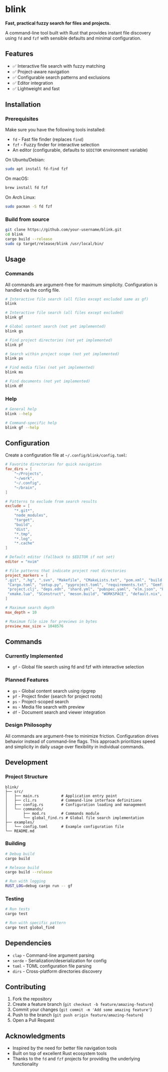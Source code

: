 # blink

**Fast, practical fuzzy search for files and projects.**

A command-line tool built with Rust that provides instant file discovery using `fd` and `fzf` with sensible defaults and minimal configuration.

## Features

* ✅ Interactive file search with fuzzy matching
* ✅ Project-aware navigation 
* ✅ Configurable search patterns and exclusions
* ✅ Editor integration
* ✅ Lightweight and fast

## Installation

### Prerequisites

Make sure you have the following tools installed:

* `fd` - Fast file finder (replaces `find`)
* `fzf` - Fuzzy finder for interactive selection
* An editor (configurable, defaults to `$EDITOR` environment variable)

On Ubuntu/Debian:
```bash
sudo apt install fd-find fzf
```

On macOS:
```bash
brew install fd fzf
```

On Arch Linux:
```bash
sudo pacman -S fd fzf
```

### Build from source

```bash
git clone https://github.com/your-username/blink.git
cd blink
cargo build --release
sudo cp target/release/blink /usr/local/bin/
```

## Usage

### Commands

All commands are argument-free for maximum simplicity. Configuration is handled via the config file.

```bash
# Interactive file search (all files except excluded same as gf)
blink

# Interactive file search (all files except excluded)
blink gf

# Global content search (not yet implemented)
blink gs

# Find project directories (not yet implemented) 
blink pf

# Search within project scope (not yet implemented)
blink ps

# Find media files (not yet implemented)
blink ms

# Find documents (not yet implemented)
blink df
```

### Help

```bash
# General help
blink --help

# Command-specific help
blink gf --help
```

## Configuration
Create a configuration file at `~/.config/blink/config.toml`:

```toml
# Favorite directories for quick navigation
fav_dirs = [
    "~/Projects",
    "~/work",
    "~/.config",
    "~/brain",
]

# Patterns to exclude from search results
exclude = [
    "*.git*",
    "node_modules",
    "target",
    "build",
    "dist",
    "*.tmp",
    "*.log",
    "*.cache"
]

# Default editor (fallback to $EDITOR if not set)
editor = "nvim"

# File patterns that indicate project root directories
project_markers = [
".git", ".hg", ".svn", "Makefile", "CMakeLists.txt", "pom.xml", "build.gradle", "build.gradle.kts", 
 "Cargo.toml", "setup.py", "pyproject.toml", "requirements.txt", "Gemfile", "Mix.exs", "rebar.config", 
 "project.clj", "deps.edn", "shard.yml", "pubspec.yaml", "elm.json", "Project.toml", "dune-project", 
 "xmake.lua", "SConstruct", "meson.build", "WORKSPACE", "default.nix", "flake.nix", "TAGS", "GTAGS"
]

# Maximum search depth
max_depth = 10

# Maximum file size for previews in bytes
preview_max_size = 1048576
```

## Commands

### Currently Implemented

- `gf` - Global file search using fd and fzf with interactive selection

### Planned Features

- `gs` - Global content search using ripgrep  
- `pf` - Project finder (search for project roots)
- `ps` - Project-scoped search
- `ms` - Media file search with preview
- `df` - Document search and viewer integration

### Design Philosophy

All commands are argument-free to minimize friction. Configuration drives behavior instead of command-line flags. This approach prioritizes speed and simplicity in daily usage over flexibility in individual commands.

## Development

### Project Structure

```
blink/
├── src/
│   ├── main.rs          # Application entry point
│   ├── cli.rs           # Command-line interface definitions
│   ├── config.rs        # Configuration loading and management
│   └── commands/
│       ├── mod.rs       # Commands module
│       └── global_find.rs # Global file search implementation
├── examples/
│   └── config.toml      # Example configuration file
└── README.md
```

### Building

```bash
# Debug build
cargo build

# Release build
cargo build --release

# Run with logging
RUST_LOG=debug cargo run -- gf
```

### Testing

```bash
# Run tests
cargo test

# Run with specific pattern
cargo test global_find
```

## Dependencies

- `clap` - Command-line argument parsing
- `serde` - Serialization/deserialization for config
- `toml` - TOML configuration file parsing
- `dirs` - Cross-platform directories discovery

## Contributing

1. Fork the repository
2. Create a feature branch (`git checkout -b feature/amazing-feature`)
3. Commit your changes (`git commit -m 'Add some amazing feature'`)
4. Push to the branch (`git push origin feature/amazing-feature`)
5. Open a Pull Request

## Acknowledgments

- Inspired by the need for better file navigation tools
- Built on top of excellent Rust ecosystem tools
- Thanks to the `fd` and `fzf` projects for providing the underlying functionality
